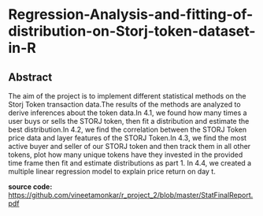 # Regression-Analysis-and-fitting-of-distribution-on-Storj-token-dataset-in-R
## Abstract 
The aim of the project is to implement different statistical methods on the Storj Token transaction data.The results of the methods are analyzed to derive inferences about the token data.In 4.1, we found how many times a user buys or sells the STORJ token, then fit a distribution and estimate the best distribution.In 4.2, we find the correlation between the STORJ Token price data and layer features of the STORJ Token.In 4.3, we find the most active buyer and seller of our STORJ token and then track them in all other tokens, plot how many unique tokens have they invested in the provided time frame then fit and estimate distributions as part 1. In 4.4, we created  a multiple linear regression model to explain price return on day t. 

**source code:** https://github.com/vineetamonkar/r_project_2/blob/master/StatFinalReport.pdf


